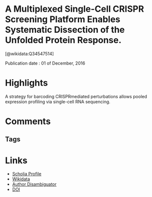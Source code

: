 
A Multiplexed Single-Cell CRISPR Screening Platform Enables Systematic Dissection of the Unfolded Protein Response.
===================================================================================================================
  
  [@wikidata:Q34547514]  
  
Publication date : 01 of December, 2016  

# Highlights
A strategy for barcoding CRISPRmediated perturbations allows pooled
expression profiling via single-cell RNA
sequencing.
# Comments

## Tags

# Links
  
 * [Scholia Profile](https://scholia.toolforge.org/work/Q34547514)  
 * [Wikidata](https://www.wikidata.org/wiki/Q34547514)  
 * [Author Disambiguator](https://author-disambiguator.toolforge.org/work_item_oauth.php?id=Q34547514&batch_id=&match=1&author_list_id=&doit=Get+author+links+for+work)  
 * [DOI](https://doi.org/10.1016/J.CELL.2016.11.048)  
